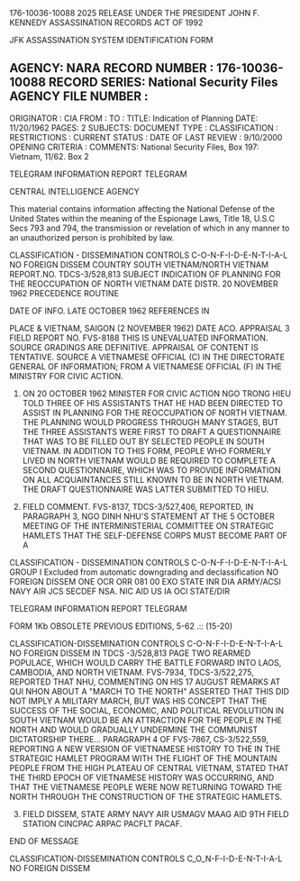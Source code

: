 176-10036-10088
2025 RELEASE UNDER THE PRESIDENT JOHN F. KENNEDY ASSASSINATION RECORDS ACT OF 1992

JFK ASSASSINATION SYSTEM
IDENTIFICATION FORM

AGENCY: NARA
RECORD NUMBER : 176-10036-10088
RECORD SERIES: National Security Files
AGENCY FILE NUMBER :
----------------------------------------------------------------------------------------

ORIGINATOR : CIA
FROM :
TO :
TITLE: Indication of Planning
DATE: 11/20/1962
PAGES: 2
SUBJECTS:
DOCUMENT TYPE :
CLASSIFICATION :
RESTRICTIONS :
CURRENT STATUS :
DATE OF LAST REVIEW : 9/10/2000
OPENING CRITERIA :
COMMENTS: National Security Files, Box 197: Vietnam, 11/62. Box 2

TELEGRAM INFORMATION REPORT TELEGRAM

CENTRAL INTELLIGENCE AGENCY

This material contains information affecting the National Defense of the United States within the meaning of the Espionage Laws, Title 18, U.S.C Secs
793 and 794, the transmission or revelation of which in any manner to an unauthorized person is prohibited by law.

CLASSIFICATION - DISSEMINATION CONTROLS
C-O-N-F-I-D-E-N-T-I-A-L
NO FOREIGN DISSEM
COUNTRY
SOUTH VIETNAM/NORTH VIETNAM
REPORT.NO. TDCS-3/528,813
SUBJECT
INDICATION OF PLANNING FOR THE
REOCCUPATION OF NORTH VIETNAM
DATE DISTR. 20 NOVEMBER 1962
PRECEDENCE
ROUTINE

DATE OF
INFO.
LATE OCTOBER 1962
REFERENCES
IN

PLACE &
VIETNAM, SAIGON (2 NOVEMBER 1962)
DATE ACO.
APPRAISAL 3
FIELD REPORT NO. FVS-8188
THIS IS UNEVALUATED INFORMATION. SOURCE GRADINGS ARE DEFINITIVE. APPRAISAL OF CONTENT IS TENTATIVE.
SOURCE A VIETNAMESE OFFICIAL (C) IN THE DIRECTORATE GENERAL OF INFORMATION; FROM A
VIETNAMESE OFFICIAL (F) IN THE MINISTRY FOR CIVIC ACTION.

1. ON 20 OCTOBER 1962 MINISTER FOR CIVIC ACTION NGO TRONG HIEU TOLD THREE OF
HIS ASSISTANTS THAT HE HAD BEEN DIRECTED TO ASSIST IN PLANNING FOR THE REOCCUPATION
OF NORTH VIETNAM. THE PLANNING WOULD PROGRESS THROUGH MANY STAGES, BUT THE THREE
ASSISTANTS WERE FIRST TO DRAFT A QUESTIONNAIRE THAT WAS TO BE FILLED OUT BY SELECTED
PEOPLE IN SOUTH VIETNAM. IN ADDITION TO THIS FORM, PEOPLE WHO FORMERLY LIVED IN
NORTH VIETNAM WOULD BE REQUIRED TO COMPLETE A SECOND QUESTIONNAIRE, WHICH WAS TO
PROVIDE INFORMATION ON ALL ACQUAINTANCES STILL KNOWN TO BE IN NORTH VIETNAM. THE
DRAFT QUESTIONNAIRE WAS LATTER SUBMITTED TO HIEU.

2. FIELD COMMENT. FVS-8137, TDCS-3/527,406, REPORTED, IN PARAGRAPH 3,
NGO DINH NHU'S STATEMENT AT THE 5 OCTOBER MEETING OF THE INTERMINISTERIAL
COMMITTEE ON STRATEGIC HAMLETS THAT THE SELF-DEFENSE CORPS MUST BECOME PART OF A

CLASSIFICATION - DISSEMINATION CONTROLS
C-O-N-F-I-D-E-N-T-I-A-L
GROUP I
Excluded from automatic
downgrading and
declassification
NO FOREIGN DISSEM
ONE
OCR
ORR
081
00
EXO
STATE INR DIA ARMY/ACSI NAVY AIR JCS SECDEF NSA. NIC AID US IA OCI
STATE/DIR

TELEGRAM INFORMATION REPORT TELEGRAM

FORM 1Kb OBSOLETE PREVIOUS EDITIONS,
5-62
.::
(15-20)

CLASSIFICATION-DISSEMINATION CONTROLS
C-O-N-F-I-D-E-N-T-I-A-L
NO FOREIGN DISSEM
IN
TDCS -3/528,813
PAGE
TWO
REARMED POPULACE, WHICH WOULD CARRY THE BATTLE FORWARD INTO LAOS, CAMBODIA, AND
NORTH VIETNAM. FVS-7934, TDCS-3/522,275, REPORTED THAT NHU, COMMENTING ON HIS
17 AUGUST REMARKS AT QUI NHON ABOUT A "MARCH TO THE NORTH" ASSERTED THAT THIS DID
NOT IMPLY A MILITARY MARCH, BUT WAS HIS CONCEPT THAT THE SUCCESS OF THE SOCIAL,
ECONOMIC, AND POLITICAL REVOLUTION IN SOUTH VIETNAM WOULD BE AN ATTRACTION FOR THE
PEOPLE IN THE NORTH AND WOULD GRADUALLY UNDERMINE THE COMMUNIST DICTATORSHIP THERE...
PARAGRAPH 4 OF FVS-7867, CS-3/522,559, REPORTING A NEW VERSION OF VIETNAMESE HISTORY
TO THE IN THE STRATEGIC HAMLET PROGRAM WITH THE FLIGHT OF THE MOUNTAIN PEOPLE FROM
THE HIGH PLATEAU OF CENTRAL VIETNAM, STATED THAT THE THIRD EPOCH OF VIETNAMESE
HISTORY WAS OCCURRING, AND THAT THE VIETNAMESE PEOPLE WERE NOW RETURNING TOWARD
THE NORTH THROUGH THE CONSTRUCTION OF THE STRATEGIC HAMLETS.

3. FIELD DISSEM, STATE ARMY NAVY AIR USMAGV MAAG AID 9TH FIELD STATION
CINCPAC ARPAC PACFLT PACAF.

END OF MESSAGE

CLASSIFICATION-DISSEMINATION CONTROLS
C_O_N-F-I-D-E-N-T-I-A-L
NO FOREIGN DISSEM
